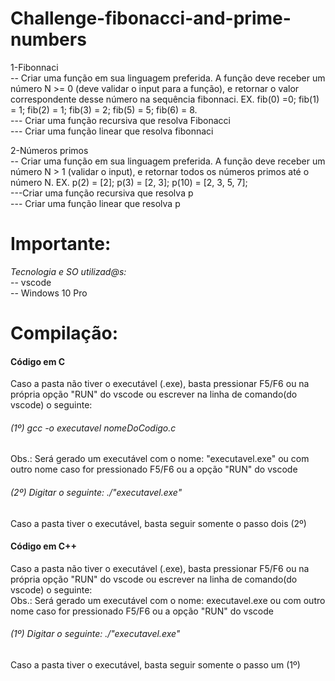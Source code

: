 # Challenge-fibonacci-and-prime-numbers

1-Fibonnaci <br>
    -- Criar uma função em sua linguagem preferida. A função deve receber um número N >= 0 (deve validar o input para a função), e retornar o valor correspondente desse número na sequência fibonnaci. EX. fib(0) =0; fib(1) = 1; fib(2) = 1; fib(3) = 2; fib(5) = 5; fib(6) = 8. <br>
--- Criar uma função recursiva que resolva Fibonacci <br>
--- Criar uma função linear que resolva fibonnaci<br>

2-Números primos <br>
    -- Criar uma função em sua linguagem preferida. A função deve receber um número N > 1 (validar o input), e retornar todos os números primos até o número N. EX. p(2) = [2]; p(3) = [2, 3]; p(10) = [2, 3, 5, 7]; <br>
---Criar uma função recursiva que resolva p <br>
--- Criar uma função linear que resolva p <br>



# Importante:
*Tecnologia e SO utilizad@s:* <br>
-- vscode <br>
-- Windows 10 Pro <br>

# Compilação: <br>
#### Código em C <br>
Caso a pasta não tiver o executável (.exe), basta pressionar F5/F6 ou na própria opção "RUN" do vscode ou escrever na linha de comando(do vscode) o seguinte: <br>
###### (1º) gcc -o executavel nomeDoCodigo.c <br>
Obs.: Será gerado um executável com o nome: "executavel.exe" ou com outro nome caso for pressionado F5/F6 ou a opção "RUN" do vscode <br>
###### (2º) Digitar o seguinte:   ./"executavel.exe" <br>
Caso a pasta tiver o executável, basta seguir somente o passo dois (2º) <br>

#### Código em C++ <br>
Caso a pasta não tiver o executável (.exe), basta pressionar F5/F6 ou na própria opção "RUN" do vscode ou escrever na linha de comando(do vscode) o seguinte: <br>
Obs.: Será gerado um executável com o nome: executavel.exe ou com outro nome caso for pressionado F5/F6 ou a opção "RUN" do vscode <br>
###### (1º) Digitar o seguinte:   ./"executavel.exe" <br>
Caso a pasta tiver o executável, basta seguir somente o passo um (1º) <br>

